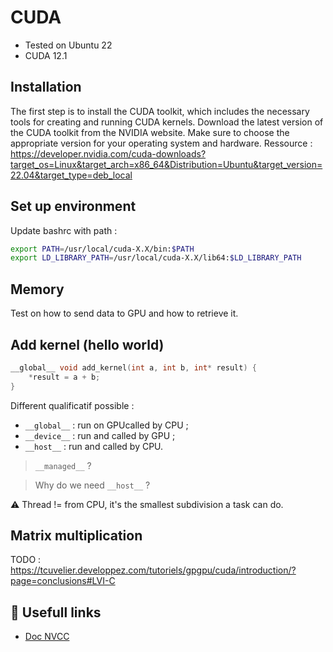 # CUDA

- Tested on Ubuntu 22
- CUDA 12.1

## Installation

The first step is to install the CUDA toolkit, which includes the necessary tools for creating and running CUDA kernels.
Download the latest version of the CUDA toolkit from the NVIDIA website.
Make sure to choose the appropriate version for your operating system and hardware.
Ressource : https://developer.nvidia.com/cuda-downloads?target_os=Linux&target_arch=x86_64&Distribution=Ubuntu&target_version=22.04&target_type=deb_local

## Set up environment

Update bashrc with path : 

```bash
export PATH=/usr/local/cuda-X.X/bin:$PATH
export LD_LIBRARY_PATH=/usr/local/cuda-X.X/lib64:$LD_LIBRARY_PATH
```

## Memory

Test on how to send data to GPU and how to retrieve it.

## Add kernel (hello world)


```c++
__global__ void add_kernel(int a, int b, int* result) {
    *result = a + b;
}
```

Different qualificatif possible :

- `__global__` : run on GPUcalled by CPU ;
- `__device__` : run and called by GPU ;
- `__host__` : run and called by CPU.

> `__managed__` ?

> Why do we need `__host__` ?

:warning: Thread != from CPU, it's the smallest subdivision a task can do.

## Matrix multiplication
TODO : https://tcuvelier.developpez.com/tutoriels/gpgpu/cuda/introduction/?page=conclusions#LVI-C

## :bookmark_tabs: Usefull links 

- [Doc NVCC](https://docs.nvidia.com/cuda/cuda-compiler-driver-nvcc/index.html)